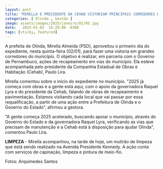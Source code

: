 ```yaml
---
layout: post
title: "MIRELLA E PRESIDENTE DA CEHAB VISTORIAM PRINCIPAIS CORREDORES DE OLINDA"
categories: [ Olinda , Gestão ]
image: assets/images/2025/janeiro/01/05.jpg
date:   2025-01-02  16:29:00 -0300
tags: [sticky, featured]
---
```

A prefeita de Olinda, Mirella Almeida (PSD), aproveitou o primeiro dia do expediente, nesta quinta-feira (02/01), para fazer uma vistoria em grandes corredores do município. O objetivo é realizar, em parceria com o Governo de Pernambuco, ações de recapeamento em vias do município. Ela esteve acompanhada pelo presidente da Companhia Estadual de Obras e Habitação (Cehab), Paulo Lira.

Mirella comentou sobre o início do expediente no município. "2025 já começa com obras e a gente está aqui, com o apoio da governadora Raquel Lyra e do presidente da Cehab, falando de obras de recapeamento e pavimentação. Estamos visitando cada local que vai passar por essa requalificação, a partir de uma ação entre a Prefeitura de Olinda e o Governo do Estado", afirmou a gestora.

"A gente começa 2025 acelerado, buscando apoiar o município, através do Governo do Estado e da governadora Raquel Lyra, verificando as vias que precisam de manutenção e a Cehab está à disposição para ajudar Olinda", comentou Paulo Lira. 

**LIMPEZA** - Mirella acompanhou, na tarde de hoje, um mutirão de limpeza que está sendo realizado na Avenida Presidente Kennedy. A ação conta com serviços de capinação, limpeza e pintura de meio-fio.

Fotos: Arquimedes Santos